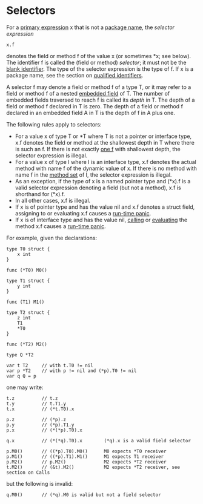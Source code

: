 # Selectors

For a [primary expression](/Expressions/primary_expressions.html) x that is not a [package name](/Packages/package_clause.html), the *selector expression*

    x.f
    

denotes the field or method f of the value x (or sometimes *x; see below). The identifier f is called the (field or method) *selector*; it must not be the [blank identifier](/Declarations%20and%20scope/blank_identifier.html). The type of the selector expression is the type of f. If x is a package name, see the section on [qualified identifiers](/Expressions/qualified_identifiers.html).

A selector f may denote a field or method f of a type T, or it may refer to a field or method f of a nested [embedded field](/Types/struct_types.html) of T. The number of embedded fields traversed to reach f is called its *depth* in T. The depth of a field or method f declared in T is zero. The depth of a field or method f declared in an embedded field A in T is the depth of f in A plus one.

The following rules apply to selectors:

- For a value x of type T or *T where T is not a pointer or interface type, x.f denotes the field or method at the shallowest depth in T where there is such an f. If there is not exactly [one f](/Declarations%20and%20scope/uniqueness_of_identifiers.html) with shallowest depth, the selector expression is illegal.
- For a value x of type I where I is an interface type, x.f denotes the actual method with name f of the dynamic value of x. If there is no method with name f in the [method set](/Types/method_sets.html) of I, the selector expression is illegal.
- As an exception, if the type of x is a named pointer type and (*x).f is a valid selector expression denoting a field (but not a method), x.f is shorthand for (*x).f.
- In all other cases, x.f is illegal.
- If x is of pointer type and has the value nil and x.f denotes a struct field, assigning to or evaluating x.f causes a [run-time panic](/Run-time%20panics/).
- If x is of interface type and has the value nil, [calling](/Expressions/calls.html) or [evaluating](/Expressions/method_values.html) the method x.f causes a [run-time panic](/Run-time%20panics/).

For example, given the declarations:

    type T0 struct {
        x int
    }
    
    func (*T0) M0()
    
    type T1 struct {
        y int
    }
    
    func (T1) M1()
    
    type T2 struct {
        z int
        T1
        *T0
    }
    
    func (*T2) M2()
    
    type Q *T2
    
    var t T2     // with t.T0 != nil
    var p *T2    // with p != nil and (*p).T0 != nil
    var q Q = p
    

one may write:

    t.z          // t.z
    t.y          // t.T1.y
    t.x          // (*t.T0).x
    
    p.z          // (*p).z
    p.y          // (*p).T1.y
    p.x          // (*(*p).T0).x
    
    q.x          // (*(*q).T0).x        (*q).x is a valid field selector
    
    p.M0()       // ((*p).T0).M0()      M0 expects *T0 receiver
    p.M1()       // ((*p).T1).M1()      M1 expects T1 receiver
    p.M2()       // p.M2()              M2 expects *T2 receiver
    t.M2()       // (&t).M2()           M2 expects *T2 receiver, see section on Calls
    

but the following is invalid:

    q.M0()       // (*q).M0 is valid but not a field selector